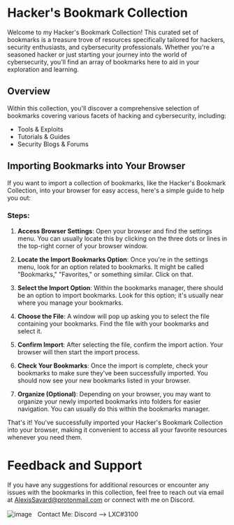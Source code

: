 # Hacker's Bookmark Collection

Welcome to my Hacker's Bookmark Collection! This curated set of bookmarks is a treasure trove of resources specifically tailored for hackers, security enthusiasts, and cybersecurity professionals. Whether you're a seasoned hacker or just starting your journey into the world of cybersecurity, you'll find an array of bookmarks here to aid in your exploration and learning.

## Overview

Within this collection, you'll discover a comprehensive selection of bookmarks covering various facets of hacking and cybersecurity, including:

- Tools & Exploits
- Tutorials & Guides
- Security Blogs & Forums

## Importing Bookmarks into Your Browser

If you want to import a collection of bookmarks, like the Hacker's Bookmark Collection, into your browser for easy access, here's a simple guide to help you out:

### Steps:

1. **Access Browser Settings**: Open your browser and find the settings menu. You can usually locate this by clicking on the three dots or lines in the top-right corner of your browser window.

2. **Locate the Import Bookmarks Option**: Once you're in the settings menu, look for an option related to bookmarks. It might be called "Bookmarks," "Favorites," or something similar. Click on that.

3. **Select the Import Option**: Within the bookmarks manager, there should be an option to import bookmarks. Look for this option; it's usually near where you manage your bookmarks.

4. **Choose the File**: A window will pop up asking you to select the file containing your bookmarks. Find the file with your bookmarks and select it.

5. **Confirm Import**: After selecting the file, confirm the import action. Your browser will then start the import process.

6. **Check Your Bookmarks**: Once the import is complete, check your bookmarks to make sure they've been successfully imported. You should now see your new bookmarks listed in your browser.

7. **Organize (Optional)**: Depending on your browser, you may want to organize your newly imported bookmarks into folders for easier navigation. You can usually do this within the bookmarks manager.

That's it! You've successfully imported your Hacker's Bookmark Collection into your browser, making it convenient to access all your favorite resources whenever you need them.

# Feedback and Support

If you have any suggestions for additional resources or encounter any issues with the bookmarks in this collection, feel free to reach out via email at AlexisSavard@protonmail.com or connect with me on Discord.

![image](https://external-content.duckduckgo.com/iu/?u=https%3A%2F%2Fwww.net-model.com%2Fimg%2Flogo-discord.png&f=1&nofb=1&ipt=0b347aa70a05f91f4015e7e1049581eba2f397f35b8f27ebb18ae2190210f8ea&ipo=images)ㅤContact Me: Discord --> LXC#3100

